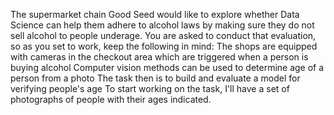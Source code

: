The supermarket chain Good Seed would like to explore whether Data Science can help them adhere to alcohol laws by making sure they do not sell alcohol to people underage. You are asked to conduct that evaluation, so as you set to work, keep the following in mind:
The shops are equipped with cameras in the checkout area which are triggered when a person is buying alcohol
Computer vision methods can be used to determine age of a person from a photo
The task then is to build and evaluate a model for verifying people's age
To start working on the task, I'll have a set of photographs of people with their ages indicated.

